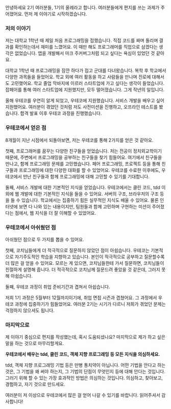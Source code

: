 안녕하세요 2기 여러분들, 1기의 올레라고 합니다. 여러분들에게 편지를 쓰는 과제가 주어졌어요. 먼저 제 이야기로 시작하겠습니다.

### 저의 이야기

저는 대학교 1학년 때 제일 처음 프로그래밍을 접했습니다. 직접 코드를 짜며 돌리며 결과를 확인하는데서 재미를 느꼈어요. 이 때만 해도 프로그래머를 직업으로 삼겠다는 생각은 없었습니다. 앱을 개발해서 마크 주커버그처럼 되고 싶다는 욕심이 있었던 것 같아요.

대학교 1학년 때 프로그래밍을 잠깐 하다가 접고 군대를 다녀왔습니다. 복학 후 학교에서 다양한 과목들을 들었어요. 학교 외에 여러 활동을 하고 사람들을 만나며 진로에 대해서도 고민했어요. 학교 졸업 막바지에 이르러 스타트업에 가고 싶다는 생각이 들었습니다. 잡페어를 통해 여러 스타트업에 지원했지만, 모두 떨어졌습니다. 그게 작년의 일입니다.

올해 우테코를 우연히 알게 되었고, 우테코에 지원했습니다. 서비스 개발을 배우고 싶어 지원했어요. 여러분이 겪었던 것처럼 저도 사전미션을 진행하고, 오프라인 테스트를 봤습니다. 합격 발표 이후 우테코 과정을 진행했습니다.

### 우테코에서 얻은 점

8개월이 지난 시점에서 되돌아보면, 저는 우테코를 통해 2가지를 얻은 것 같아요.

첫째, 프로그래머를 꿈꾸는 다양한 친구들을 얻었습니다. 저는 전공이 정치외교학이기 때문에, 주변에서 프로그래밍을 공부하는 친구들을 찾기 힘들어요. 여기에서 친구들을 만나고, 함께 프로그래밍 문제를 고민했습니다. 페어 프로그래밍, 프로젝트 등을 통해 친구들과 프로그래밍에 대한 다양한 대화를 할 수 있었어요. 우테코를 수료한 이후에도, 우테코에서 만난 친구들과 함께 프로그래밍에 대해 고민할 수 있기를 기대합니다.

둘째, 서비스 개발에 대한 기본적인 지식을 얻었습니다. 우테코에서는 클린 코드, tdd 이외에 웹 개발에 대한 기본적인 지식을 들을 수 있어요. 서버의 구조, 브라우저의 구조 등을 들 수 있습니다. 학교에서는 집중하기 힘든 실무적인 지식도 배울 수 있어요. 물론 인터넷에 보면 다 나와 있는 내용이지만, 팀원들과 함께 고민하며 구현하는 미션이 주어졌다는 점에서, 웹 지식을 더 잘 이해할 수 있었어요.

### 우테코에서 아쉬웠던 점

아쉬웠던 점으로 두 가지를 뽑을 수 있어요.

첫째, 코치님들에게 더 적극적으로 질문하지 않았던 점이 아쉽습니다. 우테코는 기본적으로 자기주도적인 학습을 지향하고 있습니다. 본인이 적극적으로 공부하고 질문할수록 더 많은 걸 얻을 수 있어요. 모르는 게 있으면, 코치님들한테 가서 질문하면, 코치님들이 친절하게 설명해 줍니다. 더 적극적으로 코치님께 질문드려 좋았을 것 같은데, 그러지 못해 아쉽습니다.

둘째, 우테코 과정이 취업 준비기간과 겹쳐서 아쉽습니다.

저희 1기 과정은 5월부터 12월까지이기에, 취업 면접 시즌과 겹쳤어요. 그 과정에서 우테코 과정에 집중하기가 힘들었어요. 여러분 2기는 시기가 다르니 저희가 겪었던 문제는 걱정하지 않으셔도 됩니다.

### 마지막으로

제 이야기 중심으로 편지를 작성했는데, 혹시 도움되셨나요? 마지막으로 제가 하고 싶은 말을 하는 것으로 마무리할게요.

**우테코에서 배우는 tdd, 클린 코드, 객체 지향 프로그래밍 등 모든 지식을 의심하세요.**

tdd,  객체 지향 프로그래밍 기법 등은 만병 통치약이 아닙니다. 어떤 기법을 안다고 하는 것은, 그 기법을 왜 써야 하는지, 그 기법의 단점이 무엇인지 등에 대해 안다는 것입니다. 그러기 위해 할 수 있는 가장 효과적인 방법은 의심하는 것입니다. 의심하고, 찾아보고, 경험하고, 자기 것으로 만드세요.

여러분이 저 이상으로 우테코에서 많은 걸 얻어 나갈 수 있기를 바랍니다. 읽어주셔서 감사합니다!
